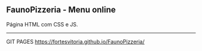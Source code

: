 ## FaunoPizzeria - Menu online

Página HTML com CSS e JS.

----
GIT PAGES
https://fortesvitoria.github.io/FaunoPizzeria/
